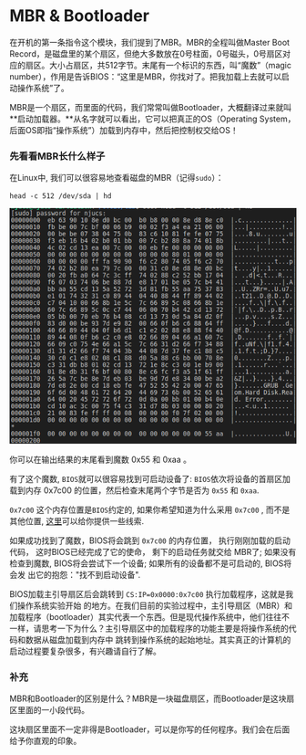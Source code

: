 # MBR & Bootloader

在开机的第一条指令这个模块，我们提到了MBR。MBR的全程叫做Master Boot Record，是磁盘里的某个扇区，但绝大多数放在0号柱面，0号磁头，0号扇区对应的扇区。大小占扇区，共512字节。末尾有一个标识的东西，叫“魔数”（magic number），作用是告诉BIOS：“这里是MBR，你找对了。把我加载上去就可以启动操作系统”了。

MBR是一个扇区，而里面的代码，我们常常叫做Bootloader，大概翻译过来就叫**启动加载器。**从名字就可以看出，它可以把真正的OS（Operating System，后面OS即指“操作系统”）加载到内存中，然后把控制权交给OS！

### 先看看MBR长什么样子

在Linux中, 我们可以很容易地查看磁盘的MBR（记得`sudo`）：

```
head -c 512 /dev/sda | hd
```



![](<../../.gitbook/assets/image (6).png>)

你可以在输出结果的末尾看到魔数 0x55 和 0xaa 。

有了这个魔数, `BIOS`就可以很容易找到可启动设备了: `BIOS`依次将设备的首扇区加载到内存 0x7c00 的位置，然后检查末尾两个字节是否为 `0x55` 和 `0xaa`.

`0x7c00` 这个内存位置是`BIOS`约定的, 如果你希望知道为什么采用 `0x7c00` , 而不是其他位置, [这里](https://www.glamenv-septzen.net/en/view/6)可以给你提供一些线索.

如果成功找到了魔数，BIOS将会跳到 `0x7c00` 的内存位置， 执行刚刚加载的启动代码， 这时BIOS已经完成了它的使命， 剩下的启动任务就交给 MBR了; 如果没有检查到魔数, BIOS将会尝试下一个设备; 如果所有的设备都不是可启动的, BIOS将会发 出它的抱怨："找不到启动设备".

BIOS加载主引导扇区后会跳转到 `CS:IP=0x0000:0x7c00` 执行加载程序，这就是我们操作系统实验开始 的地方。在我们目前的实验过程中，主引导扇区（MBR）和加载程序（bootloader）其实代表一个东西。但是现代操作系统中，他们往往不一样，请思考一下为什么？主引导扇区中的加载程序的功能主要是将操作系统的代码和数据从磁盘加载到内存中 跳转到操作系统的起始地址。其实真正的计算机的启动过程要复杂很多，有兴趣请自行了解。

### 补充

MBR和Bootloader的区别是什么？MBR是一块磁盘扇区，而Bootloader是这块扇区里面的一小段代码。

这块扇区里面不一定非得是Bootloader，可以是你写的任何程序。我们会在后面给予你直观的印象。
